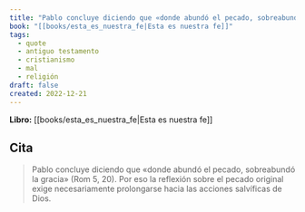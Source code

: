 ```yaml
---
title: "Pablo concluye diciendo que «donde abundó el pecado, sobreabundó la gracia» (Rom..."
book: "[[books/esta_es_nuestra_fe|Esta es nuestra fe]]"
tags:
  - quote
  - antiguo testamento
  - cristianismo
  - mal
  - religión
draft: false
created: 2022-12-21
---
```


**Libro:** [[books/esta_es_nuestra_fe|Esta es nuestra fe]]

## Cita
> Pablo concluye diciendo que «donde abundó el pecado, sobreabundó la gracia» (Rom 5, 20). Por eso la reflexión sobre el pecado original exige necesariamente prolongarse hacia las acciones salvíficas de Dios.
